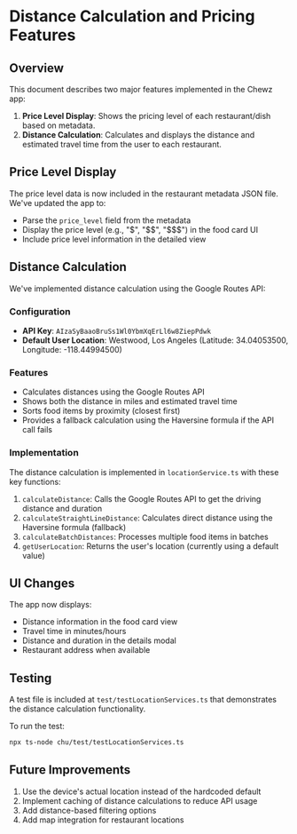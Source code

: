 # Distance Calculation and Pricing Features

## Overview

This document describes two major features implemented in the Chewz app:

1. **Price Level Display**: Shows the pricing level of each restaurant/dish based on metadata.
2. **Distance Calculation**: Calculates and displays the distance and estimated travel time from the user to each restaurant.

## Price Level Display

The price level data is now included in the restaurant metadata JSON file. We've updated the app to:

- Parse the `price_level` field from the metadata
- Display the price level (e.g., "$", "$$", "$$$") in the food card UI
- Include price level information in the detailed view

## Distance Calculation

We've implemented distance calculation using the Google Routes API:

### Configuration

- **API Key**: `AIzaSyBaaoBruSs1Wl0YbmXqErLl6w8ZiepPdwk`
- **Default User Location**: Westwood, Los Angeles (Latitude: 34.04053500, Longitude: -118.44994500)

### Features

- Calculates distances using the Google Routes API
- Shows both the distance in miles and estimated travel time
- Sorts food items by proximity (closest first)
- Provides a fallback calculation using the Haversine formula if the API call fails

### Implementation

The distance calculation is implemented in `locationService.ts` with these key functions:

1. `calculateDistance`: Calls the Google Routes API to get the driving distance and duration
2. `calculateStraightLineDistance`: Calculates direct distance using the Haversine formula (fallback)
3. `calculateBatchDistances`: Processes multiple food items in batches
4. `getUserLocation`: Returns the user's location (currently using a default value)

## UI Changes

The app now displays:

- Distance information in the food card view
- Travel time in minutes/hours
- Distance and duration in the details modal
- Restaurant address when available

## Testing

A test file is included at `test/testLocationServices.ts` that demonstrates the distance calculation functionality.

To run the test:

```bash
npx ts-node chu/test/testLocationServices.ts
```

## Future Improvements

1. Use the device's actual location instead of the hardcoded default
2. Implement caching of distance calculations to reduce API usage
3. Add distance-based filtering options
4. Add map integration for restaurant locations 